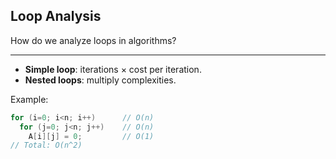 ## Loop Analysis

How do we analyze loops in algorithms?

---

- **Simple loop**: iterations × cost per iteration.  
- **Nested loops**: multiply complexities.  

Example:

```c
for (i=0; i<n; i++)      // O(n)
  for (j=0; j<n; j++)    // O(n)
    A[i][j] = 0;         // O(1)
// Total: O(n^2)
```
